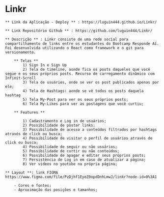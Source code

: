 # Linkr

    ** Link da Aplicação - Deploy ** : https://luguin444.github.io/Linkr/

    ** Link Repositório Github ** : https://github.com/luguin444/Linkr/

    ** Descrição ** : Linkr consiste de uma rede social para compartilhamento de links entre os estudantes do Bootcamp Responde Aí. Foi desenvolvida utilizando o React como framework e o git para versionamento.

        ** Telas **
            1) Sign In e Sign Up
            2) Tela de timeline, aonde fica os posts daqueles que você segue e os seus próprios posts. Recurso de carregamento dinâmico com Infinit-Scroll
            3) Tela de usuários, onde se ver os post publicados apenas por ele;
            4) Tela de Hashtags: aonde se vê todos os posts daquela hashtag
            5) Tela My-Post para ver os seus próprios posts;
            6) Tela My-Likes para ver as postagens que você curtiu;

        ** Features **

            1) Cadastramento e Log in de usuários;
            2) Possibilidade de postar links;
            3) Possibilidade de acesso a conteúdos filtrados por hashtags através de click ou busca;
            4) Possibilidade de visitar o perfil de usuários através de click ou busca;
            4) Possibilidade de seguir ou não usuários;
            5) Possibilidade de curtir ou não conteúdos;
            6) Possibilidade de apagar e editar seus próprios posts;
            7) Persistência de Log in em caso de atualizar a página;
            8) Ver videos no youtube na própria página;

    ** Layout **: link FIGMA https://www.figma.com/file/PzDjhf1EyeZ0opdDnhLmwJ/linkr?node-id=0%3A1 

        - Cores e fontes;
        - Aproximação das posições e tamanhos;
